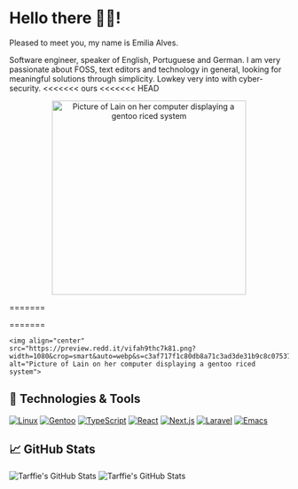 # Hello there 👋🏻!

Pleased to meet you, my name is Emilia Alves.

Software engineer, speaker of English, Portuguese and German.
I am very passionate about FOSS, text editors and technology in
general, looking for meaningful solutions through simplicity.
Lowkey very into with cyber-security.
<<<<<<< ours
<<<<<<< HEAD

<div align="center">
  <a>
    <img align="center"
    width="350px"
    height="auto"
    src="https://preview.redd.it/vifah9thc7k81.png?width=1080&crop=smart&auto=webp&s=c3af717f1c80db8a71c3ad3de31b9c8c07537af8"
    alt="Picture of Lain on her computer displaying a gentoo riced system">
  </a>
</div>

=======

=======

    <img align="center"
    src="https://preview.redd.it/vifah9thc7k81.png?width=1080&crop=smart&auto=webp&s=c3af717f1c80db8a71c3ad3de31b9c8c07537af8"
    alt="Picture of Lain on her computer displaying a gentoo riced system">

</a>

## 🔧 Technologies & Tools

[![Linux](https://img.shields.io/badge/Linux-FCC624?logo=linux&logoColor=black)](#)
[![Gentoo](https://img.shields.io/badge/Gentoo-54487A?logo=gentoo&logoColor=fff)](#)
[![TypeScript](https://img.shields.io/badge/TypeScript-3178C6?logo=typescript&logoColor=fff)](#)
[![React](https://img.shields.io/badge/React-%2320232a.svg?logo=react&logoColor=%2361DAFB)](#)
[![Next.js](https://img.shields.io/badge/Next.js-black?logo=next.js&logoColor=white)](#)
[![Laravel](https://img.shields.io/badge/Laravel-%23FF2D20.svg?logo=laravel&logoColor=white)](#)
[![Emacs](https://img.shields.io/badge/Emacs-%237F5AB6.svg?&logo=gnu-emacs&logoColor=white)](#)

## &#x1f4c8; GitHub Stats

<a>
  <img align="center" src="https://github-readme-stats.vercel.app/api/top-langs/?username=tarffie&hide=c%2B%2B,c,matlab,assembly&title_color=6aa6f8&text_color=8a919a&icon_color=6aa6f8&bg_color=22272e" alt="Tarffie's GitHub Stats" />
</a>

<a>
  <img align="center" src="https://github-readme-stats.vercel.app/api?username=tarffie&show_icons=true&line_height=27&count_private=true&title_color=6aa6f8&text_color=8a919a&icon_color=6aa6f8&bg_color=22272e" alt="Tarffie's GitHub Stats" />
</a>
